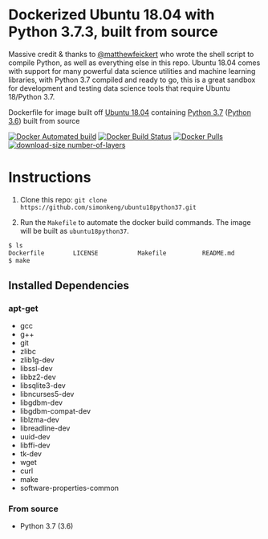 # Dockerized Ubuntu 18.04 with Python 3.7.3, built from source

Massive credit & thanks to [@matthewfeickert](https://github.com/matthewfeickert) who wrote the shell script to compile Python, as well as everything else in this repo. Ubuntu 18.04 comes with support for many powerful data science utilities and machine learning libraries, with Python 3.7 compiled and ready to go, this is a great sandbox for development and testing data science tools that require Ubuntu 18/Python 3.7. 

Dockerfile for image built off [Ubuntu 18.04](https://wiki.ubuntu.com/BionicBeaver/ReleaseNotes/18.04) containing [Python 3.7](https://www.python.org/downloads/release/python-372/) ([Python 3.6](https://www.python.org/downloads/release/python-368/)) built from source

[![Docker Automated build](https://img.shields.io/docker/automated/matthewfeickert/docker-python3-ubuntu.svg)](https://hub.docker.com/r/matthewfeickert/docker-python3-ubuntu/)
[![Docker Build Status](https://img.shields.io/docker/build/matthewfeickert/docker-python3-ubuntu.svg)](https://hub.docker.com/r/matthewfeickert/docker-python3-ubuntu/builds/)
[![Docker Pulls](https://img.shields.io/docker/pulls/matthewfeickert/docker-python3-ubuntu.svg)](https://hub.docker.com/r/matthewfeickert/docker-python3-ubuntu/)
[![download-size number-of-layers](https://images.microbadger.com/badges/image/matthewfeickert/docker-python3-ubuntu.svg)](https://microbadger.com/images/matthewfeickert/docker-python3-ubuntu)

# Instructions

1. Clone this repo: `git clone https://github.com/simonkeng/ubuntu18python37.git`

2. Run the `Makefile` to automate the docker build commands. The image will be built as `ubuntu18python37`. 

```bash
$ ls
Dockerfile        LICENSE           Makefile          README.md         install_python.sh
$ make
```

## Installed Dependencies

### apt-get
- gcc
- g++
- git
- zlibc
- zlib1g-dev
- libssl-dev
- libbz2-dev
- libsqlite3-dev
- libncurses5-dev
- libgdbm-dev
- libgdbm-compat-dev
- liblzma-dev
- libreadline-dev
- uuid-dev
- libffi-dev
- tk-dev
- wget
- curl
- make
- software-properties-common

### From source

- Python 3.7 (3.6)


